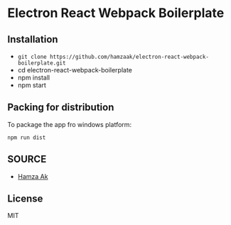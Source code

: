 # Electron React Webpack Boilerplate

## Installation

* `git clone https://github.com/hamzaak/electron-react-webpack-boilerplate.git`
* cd electron-react-webpack-boilerplate
* npm install
* npm start

## Packing for distribution

To package the app fro windows platform:

`npm run dist`

## SOURCE

- [Hamza Ak](https://www.linkedin.com/in/hamzaak/)

## License

MIT